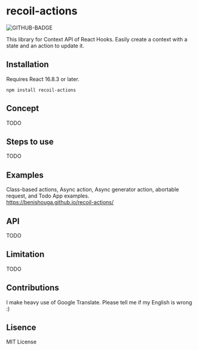 # recoil-actions

![GITHUB-BADGE](https://github.com/benishouga/recoil-actions/workflows/Node.js%20CI/badge.svg)

This library for Context API of React Hooks. Easily create a context with a state and an action to update it.

## Installation

Requires React 16.8.3 or later.

```
npm install recoil-actions
```

## Concept

TODO

## Steps to use

TODO

## Examples

Class-based actions, Async action, Async generator action, abortable request, and Todo App examples.<br>
https://benishouga.github.io/recoil-actions/

## API

TODO

## Limitation

TODO

## Contributions

I make heavy use of Google Translate. Please tell me if my English is wrong :)

## Lisence

MIT License
